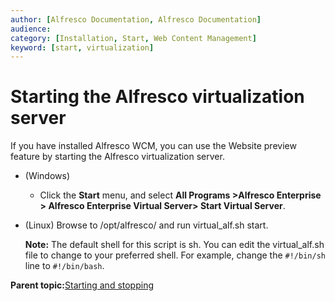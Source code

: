 ```yaml
---
author: [Alfresco Documentation, Alfresco Documentation]
audience: 
category: [Installation, Start, Web Content Management]
keyword: [start, virtualization]
---
```


# Starting the Alfresco virtualization server

If you have installed Alfresco WCM, you can use the Website preview feature by starting the Alfresco virtualization server.

-   \(Windows\)

    -   Click the **Start** menu, and select **All Programs \>****Alfresco Enterprise \> Alfresco Enterprise Virtual Server****\> Start **Virtual** Server**.
-   \(Linux\) Browse to /opt/alfresco/ and run virtual\_alf.sh start.

    **Note:** The default shell for this script is sh. You can edit the virtual\_alf.sh file to change to your preferred shell. For example, change the `#!/bin/sh` line to `#!/bin/bash`.


**Parent topic:**[Starting and stopping](../concepts/start-stop-intro.md)

